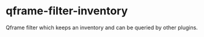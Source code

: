 # qframe-filter-inventory
Qframe filter which keeps an inventory and can be queried by other plugins.
